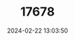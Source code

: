 ---
title: "17678"
category: "Pleurobema cordatum"
draft: false
date: 2024-02-22 13:03:50
languages:
  English: ["Ohio Pigtoe"]
---